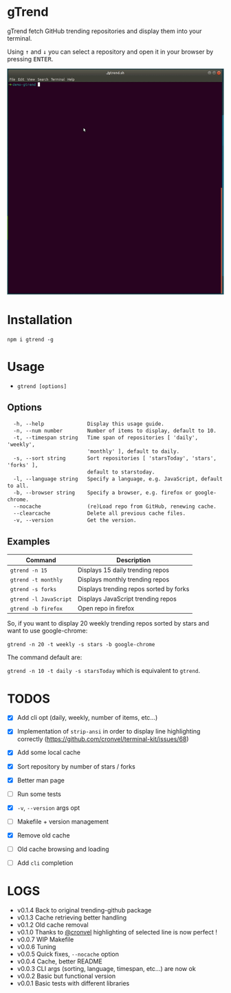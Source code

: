 # gTrend

gTrend fetch GitHub trending repositories and display them into your terminal.

Using <kbd>↑</kbd> and <kbd>↓</kbd> you can select a repository and open it in
your browser by pressing <kbd>ENTER</kbd>.

![DEMO](./doc/gtrend.gif)


# Installation

`npm i gtrend -g`


# Usage

  * `gtrend [options]`

## Options
```
  -h, --help              Display this usage guide.                             
  -n, --num number        Number of items to display, default to 10.            
  -t, --timespan string   Time span of repositories [ 'daily', 'weekly',        
                          'monthly' ], default to daily.                        
  -s, --sort string       Sort repositories [ 'starsToday', 'stars', 'forks' ],
                          default to starstoday.                                
  -l, --language string   Specify a language, e.g. JavaScript, default to all.  
  -b, --browser string    Specify a browser, e.g. firefox or google-chrome.
  --nocache               (re)Load repo from GitHub, renewing cache.
  --clearcache            Delete all previous cache files.
  -v, --version           Get the version.
```

## Examples

| Command                | Description                             |
| ---------------------- | --------------------------------------- |
| `gtrend -n 15`         | Displays 15 daily trending repos        |
| `gtrend -t monthly`    | Displays monthly trending repos         |
| `gtrend -s forks`      | Displays trending repos sorted by forks |
| `gtrend -l JavaScript` | Displays JavaScript trending repos      |
| `gtrend -b firefox`    | Open repo in firefox                    |

So, if you want to display 20 weekly trending repos sorted by stars and want to use google-chrome:

`gtrend -n 20 -t weekly -s stars -b google-chrome`

The command default are:

`gtrend -n 10 -t daily -s starsToday` which is equivalent to `gtrend`.


# TODOS

  - [x] Add cli opt (daily, weekly, number of items, etc...)
  - [x] Implementation of `strip-ansi` in order to display line highlighting  
        correctly (https://github.com/cronvel/terminal-kit/issues/68)
  - [x] Add some local cache
  - [x] Sort repository by number of stars / forks
  - [x] Better man page
  - [ ] Run some tests
  - [x] `-v`, `--version` args opt
  - [ ] Makefile + version management
  - [x] Remove old cache
  - [ ] Old cache browsing and loading
  - [ ] Add `cli` completion


# LOGS

  * v0.1.4  Back to original trending-github package
  * v0.1.3  Cache retrieving better handling
  * v0.1.2  Old cache removal
  * v0.1.0  Thanks to [@cronvel](https://github.com/cronvel/terminal-kit/issues/68) highlighting of selected line is now perfect !
  * v0.0.7  WIP Makefile
  * v0.0.6  Tuning
  * v0.0.5  Quick fixes, `--nocache` option
  * v0.0.4  Cache, better README
  * v0.0.3  CLI args (sorting, language, timespan, etc...) are now ok
  * v0.0.2  Basic but functional version
  * v0.0.1  Basic tests with different libraries

